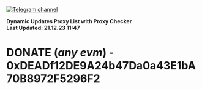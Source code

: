[![Telegram channel](https://img.shields.io/endpoint?url=https://runkit.io/damiankrawczyk/telegram-badge/branches/master?url=https://t.me/n4z4v0d)](https://t.me/n4z4v0d) 

**Dynamic Updates Proxy List with Proxy Checker**  
**Last Updated: 21.12.23 11:47**

# DONATE (_any evm_) - 0xDEADf12DE9A24b47Da0a43E1bA70B8972F5296F2
